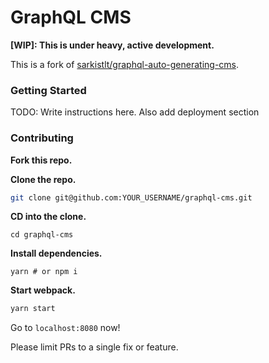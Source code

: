 # GraphQL CMS

**[WIP]: This is under heavy, active development.**

This is a fork of <a href="https://github.com/sarkistlt/graphql-auto-generating-cms">sarkistlt/graphql-auto-generating-cms</a>.

### Getting Started

TODO: Write instructions here. Also add deployment section

### Contributing

**Fork this repo.**

**Clone the repo.**
```sh
git clone git@github.com:YOUR_USERNAME/graphql-cms.git
```

**CD into the clone.**
```
cd graphql-cms
```

**Install dependencies.**
```
yarn # or npm i
```

**Start webpack.**
```sh
yarn start
```

Go to `localhost:8080` now!

Please limit PRs to a single fix or feature.